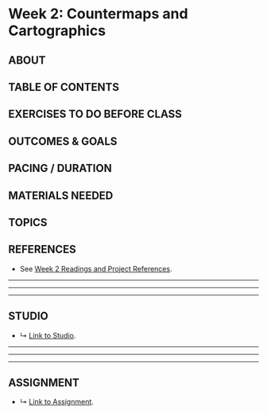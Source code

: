 # Week 2: Countermaps and Cartographics

## ABOUT

<!-- 

* what's on a map? and what power do maps wield?
  * Countermaps & Cartographics: 
    * On geographic knowledge, geography, cartography, mapping & GIS: Overview of GIS, Geography, and Discipline of Cartography - and where we fit in
    * Countermaps:
      * What can maps do? 
      * Examples of ways in which maps make space and knowledge
    * Cartographics: "A Map is not the territory" - https://en.wikipedia.org/wiki/Map%E2%80%93territory_relation
      * Elements of a map? 
      * Mark Monmonier - How to lie with maps ==> about cartographic considerations
    * Studio:
      * getting coordinates from photo metadata and saving to a file
    * A2: Points on the map 
      * continue data collection, go through geosandbox 
      * publish your map with images that explain what you have collected so far.
 -->

## TABLE OF CONTENTS


## EXERCISES TO DO BEFORE CLASS


## OUTCOMES & GOALS


## PACING / DURATION



## MATERIALS NEEDED


## TOPICS


## REFERENCES

* See [Week 2 Readings and Project References](../BIBLIOGRAPHY.md#week-02-countermaps--cartographics).

***
***
***

## STUDIO

* ↳ [Link to Studio](#).

***
***
***

## ASSIGNMENT

* ↳ [Link to Assignment](../assignments/assignment_02.md).